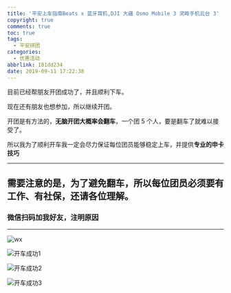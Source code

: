 ```yaml
---
title: '平安上车指南Beats x 蓝牙耳机,DJI 大疆 Osmo Mobile 3 灵眸手机云台 3'
copyright: true
comments: true
toc: true
tags:
  - 平安拼团
categories:
  - 优惠活动
abbrlink: 181dd234
date: 2019-09-11 17:22:38
---
```


目前已经帮朋友开团成功了，并且顺利下车。

现在还有朋友也想参加，所以继续开团。

开团是有方法的，**无脑开团大概率会翻车**，一个团 5 个人，要是翻车了就难以接受了。

所以我为了顺利开车我一定会尽力保证每位团员能够稳定上车，并提供**专业的申卡技巧**

---

## **需要注意的是，为了避免翻车，所以每位团员必须要有工作、有社保，还请各位理解。**



### **微信扫码加我好友，注明原因**

---

![wx]( https://i.loli.net/2019/09/08/feRTcHO8DV2lAsM.png)



![开车成功1]( https://i.loli.net/2019/09/08/TVW2FnkSXUfEDvH.png)

![开车成功2]( https://i.loli.net/2019/09/11/6EyaXrhf781lApo.png)

![开车成功3](https://i.loli.net/2019/09/14/PGghMEUsCON1lBe.png)


